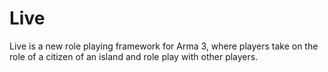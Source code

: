 # Live
Live is a new role playing framework for Arma 3, where players take on the role of a citizen of an island and role play with other players.

